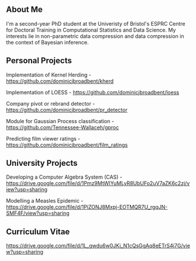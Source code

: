 ## About Me
I'm a second-year PhD student at the Univeristy of Bristol's ESPRC Centre for Doctoral Training in Computational Statistics and Data Science. My interests lie in non-parametric data compression and data compression in the context of Bayesian inference.

## Personal Projects
Implementation of Kernel Herding - https://github.com/dominicjbroadbent/kherd

Implementation of LOESS - https://github.com/dominicjbroadbent/loess

Company pivot or rebrand detector - https://github.com/dominicjbroadbent/pr_detector

Module for Gaussian Process classification - https://github.com/Tennessee-Wallaceh/gproc

Predicting film viewer ratings - https://github.com/dominicjbroadbent/film_ratings

## University Projects
Developing a Computer Algebra System (CAS) - https://drive.google.com/file/d/1Pmz9MtWIYuMLyR8UbUFo2uV7aZK6c2zj/view?usp=sharing

Modelling a Measles Epidemic - https://drive.google.com/file/d/1PiZONJ8Mxpj-EOTMQR7U_rgqJN-SMF4F/view?usp=sharing

## Curriculum Vitae
https://drive.google.com/file/d/1L_gwdu6w0JKi_N1cQsGgAq8eETrS4j7G/view?usp=sharing
